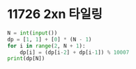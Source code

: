 # 11726 2xn 타일링



```python
N = int(input())
dp = [1, 1] + [0] * (N - 1)
for i in range(2, N + 1):
    dp[i] = (dp[i-2] + dp[i-1]) % 10007
print(dp[N])
```


